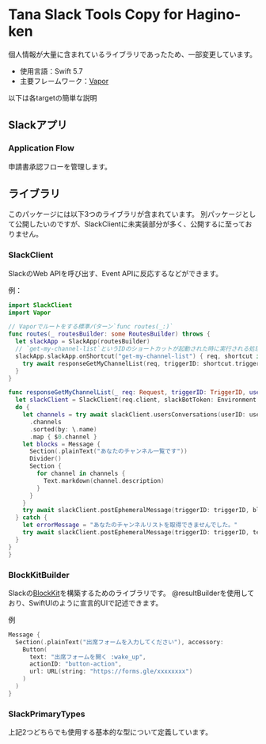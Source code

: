 # Tana Slack Tools Copy for Hagino-ken

個人情報が大量に含まれているライブラリであったため、一部変更しています。

- 使用言語：Swift 5.7
- 主要フレームワーク：[Vapor](https://vapor.codes)

以下は各targetの簡単な説明

## Slackアプリ

### Application Flow

申請書承認フローを管理します。

## ライブラリ

このパッケージには以下3つのライブラリが含まれています。
別パッケージとして公開したいのですが、SlackClientに未実装部分が多く、公開するに至っておりません。

### SlackClient

SlackのWeb APIを呼び出す、Event APIに反応するなどができます。

例：

```swift
import SlackClient
import Vapor

// Vaporでルートをする標準パターン`func routes(_:)`
func routes(_ routesBuilder: some RoutesBuilder) throws {
  let slackApp = SlackApp(routesBuilder)
  // `get-my-channel-list`というIDのショートカットが起動された時に実行される処理
  slackApp.slackApp.onShortcut("get-my-channel-list") { req, shortcut in
    try await responseGetMyChannelList(req, triggerID: shortcut.triggerID, userID: shortcut.user.id)
  }
}

func responseGetMyChannelList(_ req: Request, triggerID: TriggerID, userID: UserID) async throws {
  let slackClient = SlackClient(req.client, slackBotToken: Environment.SLACK_BOT_TOKEN)
  do {
    let channels = try await slackClient.usersConversations(userID: userID)
      .channels
      .sorted(by: \.name)
      .map { $0.channel }
    let blocks = Message {
      Section(.plainText("あなたのチャンネル一覧です"))
      Divider()
      Section {
        for channel in channels {
          Text.markdown(channel.description)
        }
      }
    }
    try await slackClient.postEphemeralMessage(triggerID: triggerID, blocks: blocks)
  } catch {
    let errorMessage = "あなたのチャンネルリストを取得できませんでした。"
    try await slackClient.postEphemeralMessage(triggerID: triggerID, text: errorMessage)
  }
}
}
```

### BlockKitBuilder

Slackの[BlockKit](https://api.slack.com/block-kit)を構築するためのライブラリです。
@resultBuilderを使用しており、SwiftUIのように宣言的UIで記述できます。

例

```swift 
Message {
  Section(.plainText("出席フォームを入力してください"), accessory:
    Button(
      text: "出席フォームを開く :wake_up",
      actionID: "button-action",
      url: URL(string: "https://forms.gle/xxxxxxxx")
    )
  )
}
```

### SlackPrimaryTypes

上記2つどちらでも使用する基本的な型について定義しています。
